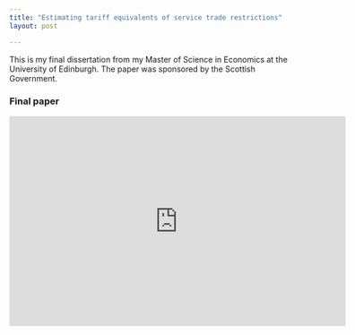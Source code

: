 ```yaml
---
title: "Estimating tariff equivalents of service trade restrictions"
layout: post

---
```


This is my final dissertation from my Master of Science in Economics at the University of Edinburgh. The paper was sponsored by the Scottish Government.

### Final paper

<embed src="https://github.com/andybridger/dissertation/estimating_aves.pdf" width="600" height="375"/>
